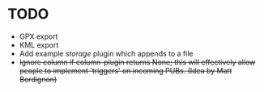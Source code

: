 # TODO

* GPX export
* KML export
* Add example _storage_ plugin which appends to a file
* <del>Ignore column if column-plugin returns None; this will effectively
  allow people to implement 'triggers' on incoming PUBs. (Idea by
  Matt Bordignon)</del>
